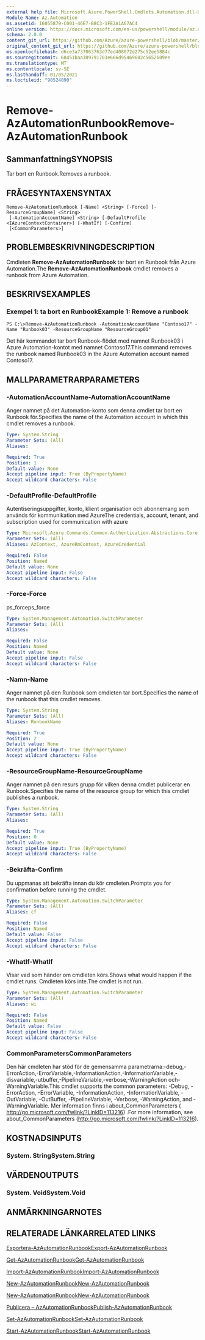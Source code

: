 ```yaml
---
external help file: Microsoft.Azure.PowerShell.Cmdlets.Automation.dll-Help.xml
Module Name: Az.Automation
ms.assetid: 16055879-C001-46E7-B8C3-1FE2A1A67AC4
online version: https://docs.microsoft.com/en-us/powershell/module/az.automation/remove-azautomationrunbook
schema: 2.0.0
content_git_url: https://github.com/Azure/azure-powershell/blob/master/src/Automation/Automation/help/Remove-AzAutomationRunbook.md
original_content_git_url: https://github.com/Azure/azure-powershell/blob/master/src/Automation/Automation/help/Remove-AzAutomationRunbook.md
ms.openlocfilehash: d6ce3a737063763d77ed408072d275c52ee5884c
ms.sourcegitcommit: 68451baa389791703e666d95469602c5652609ee
ms.translationtype: MT
ms.contentlocale: sv-SE
ms.lasthandoff: 01/05/2021
ms.locfileid: "98524890"
---
```

# <span data-ttu-id="ea5d7-101">Remove-AzAutomationRunbook</span><span class="sxs-lookup"><span data-stu-id="ea5d7-101">Remove-AzAutomationRunbook</span></span>

## <span data-ttu-id="ea5d7-102">Sammanfattning</span><span class="sxs-lookup"><span data-stu-id="ea5d7-102">SYNOPSIS</span></span>
<span data-ttu-id="ea5d7-103">Tar bort en Runbook.</span><span class="sxs-lookup"><span data-stu-id="ea5d7-103">Removes a runbook.</span></span>

## <span data-ttu-id="ea5d7-104">FRÅGESYNTAXEN</span><span class="sxs-lookup"><span data-stu-id="ea5d7-104">SYNTAX</span></span>

```
Remove-AzAutomationRunbook [-Name] <String> [-Force] [-ResourceGroupName] <String>
 [-AutomationAccountName] <String> [-DefaultProfile <IAzureContextContainer>] [-WhatIf] [-Confirm]
 [<CommonParameters>]
```

## <span data-ttu-id="ea5d7-105">PROBLEMBESKRIVNING</span><span class="sxs-lookup"><span data-stu-id="ea5d7-105">DESCRIPTION</span></span>
<span data-ttu-id="ea5d7-106">Cmdleten **Remove-AzAutomationRunbook** tar bort en Runbook från Azure Automation.</span><span class="sxs-lookup"><span data-stu-id="ea5d7-106">The **Remove-AzAutomationRunbook** cmdlet removes a runbook from Azure Automation.</span></span>

## <span data-ttu-id="ea5d7-107">BESKRIVS</span><span class="sxs-lookup"><span data-stu-id="ea5d7-107">EXAMPLES</span></span>

### <span data-ttu-id="ea5d7-108">Exempel 1: ta bort en Runbook</span><span class="sxs-lookup"><span data-stu-id="ea5d7-108">Example 1: Remove a runbook</span></span>
```
PS C:\>Remove-AzAutomationRunbook -AutomationAccountName "Contoso17" -Name "Runbook03" -ResourceGroupName "ResourceGroup01"
```

<span data-ttu-id="ea5d7-109">Det här kommandot tar bort Runbook-flödet med namnet Runbook03 i Azure Automation-kontot med namnet Contoso17.</span><span class="sxs-lookup"><span data-stu-id="ea5d7-109">This command removes the runbook named Runbook03 in the Azure Automation account named Contoso17.</span></span>

## <span data-ttu-id="ea5d7-110">MALLPARAMETRAR</span><span class="sxs-lookup"><span data-stu-id="ea5d7-110">PARAMETERS</span></span>

### <span data-ttu-id="ea5d7-111">-AutomationAccountName</span><span class="sxs-lookup"><span data-stu-id="ea5d7-111">-AutomationAccountName</span></span>
<span data-ttu-id="ea5d7-112">Anger namnet på det Automation-konto som denna cmdlet tar bort en Runbook för.</span><span class="sxs-lookup"><span data-stu-id="ea5d7-112">Specifies the name of the Automation account in which this cmdlet removes a runbook.</span></span>

```yaml
Type: System.String
Parameter Sets: (All)
Aliases:

Required: True
Position: 1
Default value: None
Accept pipeline input: True (ByPropertyName)
Accept wildcard characters: False
```

### <span data-ttu-id="ea5d7-113">-DefaultProfile</span><span class="sxs-lookup"><span data-stu-id="ea5d7-113">-DefaultProfile</span></span>
<span data-ttu-id="ea5d7-114">Autentiseringsuppgifter, konto, klient organisation och abonnemang som används för kommunikation med Azure</span><span class="sxs-lookup"><span data-stu-id="ea5d7-114">The credentials, account, tenant, and subscription used for communication with azure</span></span>

```yaml
Type: Microsoft.Azure.Commands.Common.Authentication.Abstractions.Core.IAzureContextContainer
Parameter Sets: (All)
Aliases: AzContext, AzureRmContext, AzureCredential

Required: False
Position: Named
Default value: None
Accept pipeline input: False
Accept wildcard characters: False
```

### <span data-ttu-id="ea5d7-115">-Force</span><span class="sxs-lookup"><span data-stu-id="ea5d7-115">-Force</span></span>
<span data-ttu-id="ea5d7-116">ps_force</span><span class="sxs-lookup"><span data-stu-id="ea5d7-116">ps_force</span></span>

```yaml
Type: System.Management.Automation.SwitchParameter
Parameter Sets: (All)
Aliases:

Required: False
Position: Named
Default value: None
Accept pipeline input: False
Accept wildcard characters: False
```

### <span data-ttu-id="ea5d7-117">-Namn</span><span class="sxs-lookup"><span data-stu-id="ea5d7-117">-Name</span></span>
<span data-ttu-id="ea5d7-118">Anger namnet på den Runbook som cmdleten tar bort.</span><span class="sxs-lookup"><span data-stu-id="ea5d7-118">Specifies the name of the runbook that this cmdlet removes.</span></span>

```yaml
Type: System.String
Parameter Sets: (All)
Aliases: RunbookName

Required: True
Position: 2
Default value: None
Accept pipeline input: True (ByPropertyName)
Accept wildcard characters: False
```

### <span data-ttu-id="ea5d7-119">-ResourceGroupName</span><span class="sxs-lookup"><span data-stu-id="ea5d7-119">-ResourceGroupName</span></span>
<span data-ttu-id="ea5d7-120">Anger namnet på den resurs grupp för vilken denna cmdlet publicerar en Runbook.</span><span class="sxs-lookup"><span data-stu-id="ea5d7-120">Specifies the name of the resource group for which this cmdlet publishes a runbook.</span></span>

```yaml
Type: System.String
Parameter Sets: (All)
Aliases:

Required: True
Position: 0
Default value: None
Accept pipeline input: True (ByPropertyName)
Accept wildcard characters: False
```

### <span data-ttu-id="ea5d7-121">-Bekräfta</span><span class="sxs-lookup"><span data-stu-id="ea5d7-121">-Confirm</span></span>
<span data-ttu-id="ea5d7-122">Du uppmanas att bekräfta innan du kör cmdleten.</span><span class="sxs-lookup"><span data-stu-id="ea5d7-122">Prompts you for confirmation before running the cmdlet.</span></span>

```yaml
Type: System.Management.Automation.SwitchParameter
Parameter Sets: (All)
Aliases: cf

Required: False
Position: Named
Default value: False
Accept pipeline input: False
Accept wildcard characters: False
```

### <span data-ttu-id="ea5d7-123">-WhatIf</span><span class="sxs-lookup"><span data-stu-id="ea5d7-123">-WhatIf</span></span>
<span data-ttu-id="ea5d7-124">Visar vad som händer om cmdleten körs.</span><span class="sxs-lookup"><span data-stu-id="ea5d7-124">Shows what would happen if the cmdlet runs.</span></span>
<span data-ttu-id="ea5d7-125">Cmdleten körs inte.</span><span class="sxs-lookup"><span data-stu-id="ea5d7-125">The cmdlet is not run.</span></span>

```yaml
Type: System.Management.Automation.SwitchParameter
Parameter Sets: (All)
Aliases: wi

Required: False
Position: Named
Default value: False
Accept pipeline input: False
Accept wildcard characters: False
```

### <span data-ttu-id="ea5d7-126">CommonParameters</span><span class="sxs-lookup"><span data-stu-id="ea5d7-126">CommonParameters</span></span>
<span data-ttu-id="ea5d7-127">Den här cmdleten har stöd för de gemensamma parametrarna:-debug,-ErrorAction,-ErrorVariable,-InformationAction,-InformationVariable,-disvariable,-utbuffer,-PipelineVariable,-verbose,-WarningAction och-WarningVariable.</span><span class="sxs-lookup"><span data-stu-id="ea5d7-127">This cmdlet supports the common parameters: -Debug, -ErrorAction, -ErrorVariable, -InformationAction, -InformationVariable, -OutVariable, -OutBuffer, -PipelineVariable, -Verbose, -WarningAction, and -WarningVariable.</span></span> <span data-ttu-id="ea5d7-128">Mer information finns i about_CommonParameters ( http://go.microsoft.com/fwlink/?LinkID=113216) .</span><span class="sxs-lookup"><span data-stu-id="ea5d7-128">For more information, see about_CommonParameters (http://go.microsoft.com/fwlink/?LinkID=113216).</span></span>

## <span data-ttu-id="ea5d7-129">KOSTNADS</span><span class="sxs-lookup"><span data-stu-id="ea5d7-129">INPUTS</span></span>

### <span data-ttu-id="ea5d7-130">System. String</span><span class="sxs-lookup"><span data-stu-id="ea5d7-130">System.String</span></span>

## <span data-ttu-id="ea5d7-131">VÄRDEN</span><span class="sxs-lookup"><span data-stu-id="ea5d7-131">OUTPUTS</span></span>

### <span data-ttu-id="ea5d7-132">System. Void</span><span class="sxs-lookup"><span data-stu-id="ea5d7-132">System.Void</span></span>

## <span data-ttu-id="ea5d7-133">ANMÄRKNINGAR</span><span class="sxs-lookup"><span data-stu-id="ea5d7-133">NOTES</span></span>

## <span data-ttu-id="ea5d7-134">RELATERADE LÄNKAR</span><span class="sxs-lookup"><span data-stu-id="ea5d7-134">RELATED LINKS</span></span>

[<span data-ttu-id="ea5d7-135">Exportera-AzAutomationRunbook</span><span class="sxs-lookup"><span data-stu-id="ea5d7-135">Export-AzAutomationRunbook</span></span>](./Export-AzAutomationRunbook.md)

[<span data-ttu-id="ea5d7-136">Get-AzAutomationRunbook</span><span class="sxs-lookup"><span data-stu-id="ea5d7-136">Get-AzAutomationRunbook</span></span>](./Get-AzAutomationRunbook.md)

[<span data-ttu-id="ea5d7-137">Import-AzAutomationRunbook</span><span class="sxs-lookup"><span data-stu-id="ea5d7-137">Import-AzAutomationRunbook</span></span>](./Import-AzAutomationRunbook.md)

[<span data-ttu-id="ea5d7-138">New-AzAutomationRunbook</span><span class="sxs-lookup"><span data-stu-id="ea5d7-138">New-AzAutomationRunbook</span></span>](./New-AzAutomationRunbook.md)

[<span data-ttu-id="ea5d7-139">New-AzAutomationRunbook</span><span class="sxs-lookup"><span data-stu-id="ea5d7-139">New-AzAutomationRunbook</span></span>](./New-AzAutomationRunbook.md)

[<span data-ttu-id="ea5d7-140">Publicera – AzAutomationRunbook</span><span class="sxs-lookup"><span data-stu-id="ea5d7-140">Publish-AzAutomationRunbook</span></span>](./Publish-AzAutomationRunbook.md)

[<span data-ttu-id="ea5d7-141">Set-AzAutomationRunbook</span><span class="sxs-lookup"><span data-stu-id="ea5d7-141">Set-AzAutomationRunbook</span></span>](./Set-AzAutomationRunbook.md)

[<span data-ttu-id="ea5d7-142">Start-AzAutomationRunbook</span><span class="sxs-lookup"><span data-stu-id="ea5d7-142">Start-AzAutomationRunbook</span></span>](./Start-AzAutomationRunbook.md)


